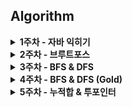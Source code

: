 ## Algorithm 
<details>
<summary>
<b>1주차 - 자바 익히기</b>
</summary>

| 플랫폼 | 레벨 | 문제 | 제목 | 정세희 | 김현창 | 
| :---: | :---: | :---: | :---: | :---: | :---: |
| 백준 | <img src="https://static.solved.ac/tier_small/5.svg" alt="브론즈1" width="20" /> | <a href="http://boj.kr/1032">1032</a> | <a href="/week1/BOJ_1032_브론즈1_명령프롬프트">명령프롬프트 |  ✔ | ✔ |
| 백준 | <img src="https://static.solved.ac/tier_small/4.svg" alt="브론즈2" width="20" /> | <a href="http://boj.kr/1159">1159</a> | <a href="/week1/BOJ_1159_브론즈2_농구경기">농구경기 |  ✔ | ✔ |
| 백준 | <img src="https://static.solved.ac/tier_small/4.svg" alt="브론즈2" width="20" /> | <a href="http://boj.kr/1173">1173</a> | <a href="/week1/BOJ_1173_브론즈2_운동">운동 |  ✔ | ✔ |
| 백준 | <img src="https://static.solved.ac/tier_small/5.svg" alt="브론즈1" width="20" /> | <a href="http://boj.kr/1236">1236</a> | <a href="/week1/BOJ_1236_브론즈1_성지키기">성지키기 |  ✔ | ✔ |
| 백준 | <img src="https://static.solved.ac/tier_small/3.svg" alt="브론즈3" width="20" /> | <a href="http://boj.kr/1267">1267</a> | <a href="/week1/BOJ_1267_브론즈3_핸드폰요금">핸드폰요금 |  ✔ | ✔ |
| 백준 | <img src="https://static.solved.ac/tier_small/5.svg" alt="브론즈1" width="20" /> | <a href="http://boj.kr/1333">1333</a> | <a href="/week1/BOJ_1333_브론즈1_부재중전화">부재중전화 |  ✔ | ✔ |
| 백준 | <img src="https://static.solved.ac/tier_small/4.svg" alt="브론즈2" width="20" /> | <a href="http://boj.kr/1440">1440</a> | <a href="/week1/BOJ_1440_브론즈2_타임머신">타임머신 |  ✔ | ✔ |
| 백준 | <img src="https://static.solved.ac/tier_small/4.svg" alt="브론즈2" width="20" /> | <a href="http://boj.kr/1592">1592</a> | <a href="/week1/BOJ_1592_브론즈2_영식이와친구들">영식이와친구들 |  ✔ | ✔ |
| 백준 | <img src="https://static.solved.ac/tier_small/4.svg" alt="브론즈2" width="20" /> | <a href="http://boj.kr/1668">1668</a> | <a href="/week1/BOJ_1668_브론즈2_트로피진열">트로피진열 |  ✔ | ✔ |
| 백준 | <img src="https://static.solved.ac/tier_small/5.svg" alt="브론즈1" width="20" /> | <a href="http://boj.kr/1672">1672</a> | <a href="/week1/BOJ_1672_브론즈1_DNA해독">DNA해독 |  ✔ | ✔ |
| 백준 | <img src="https://static.solved.ac/tier_small/4.svg" alt="브론즈2" width="20" /> | <a href="http://boj.kr/1871">1871</a> | <a href="/week1/BOJ_1871_브론즈2_좋은자동차번호판">좋은자동차번호판 |  ✔ | ✔ |
| 백준 | <img src="https://static.solved.ac/tier_small/5.svg" alt="브론즈1" width="20" /> | <a href="http://boj.kr/1942">1942</a> | <a href="/week1/BOJ_1942_브론즈1_디지털시계">디지털시계 |  ✔ | ✔ |
| 백준 | <img src="https://static.solved.ac/tier_small/5.svg" alt="브론즈1" width="20" /> | <a href="http://boj.kr/2037">2037</a> | <a href="/week1/BOJ_2037_브론즈1_문자메시지">문자메시지 |  ✔ | ✔ |
| 백준 | <img src="https://static.solved.ac/tier_small/5.svg" alt="브론즈1" width="20" /> | <a href="http://boj.kr/2596">2596</a> | <a href="/week1/BOJ_2596_브론즈1_비밀편지">비밀편지 |  ✔ | ✔ |
| 백준 | <img src="https://static.solved.ac/tier_small/3.svg" alt="브론즈3" width="20" /> | <a href="http://boj.kr/28417">28417</a> | <a href="/week1/BOJ_28417_브론즈3_스케이트보드">스케이트보드 |  ✔ | ✔ |

</details><details>
<summary>
<b>2주차 - 브루트포스</b>
</summary>

| 플랫폼 | 레벨 | 문제 | 제목 | 정세희 | 김현창 | 
| :---: | :---: | :---: | :---: | :---: | :---: |
| 백준 | <img src="https://static.solved.ac/tier_small/8.svg" alt="실버3" width="20" /> | <a href="http://boj.kr/10972">10972</a> | <a href="/week2/BOJ_10972_실버3_다음순열">다음순열 |  ❌ | ✔ |
| 백준 | <img src="https://static.solved.ac/tier_small/8.svg" alt="실버3" width="20" /> | <a href="http://boj.kr/10973">10973</a> | <a href="/week2/BOJ_10973_실버3_이전순열">이전순열 |  ❌ | ✔ |
| 백준 | <img src="https://static.solved.ac/tier_small/9.svg" alt="실버2" width="20" /> | <a href="http://boj.kr/1182">1182</a> | <a href="/week2/BOJ_1182_실버2_부분수열의합">부분수열의합 |  ✔ | ✔ |
| 백준 | <img src="https://static.solved.ac/tier_small/10.svg" alt="실버1" width="20" /> | <a href="http://boj.kr/14889">14889</a> | <a href="/week2/BOJ_14889_실버1_스타트와링크">스타트와링크 |  ✔ | ✔ |
| 백준 | <img src="https://static.solved.ac/tier_small/8.svg" alt="실버3" width="20" /> | <a href="http://boj.kr/15649">15649</a> | <a href="/week2/BOJ_15649_실버3_N과M1">N과M1 |  ✔ | ✔ |
| 백준 | <img src="https://static.solved.ac/tier_small/8.svg" alt="실버3" width="20" /> | <a href="http://boj.kr/15650">15650</a> | <a href="/week2/BOJ_15650_실버3_N과M2">N과M2 |  ✔ | ✔ |
| 백준 | <img src="https://static.solved.ac/tier_small/8.svg" alt="실버3" width="20" /> | <a href="http://boj.kr/15651">15651</a> | <a href="/week2/BOJ_15651_실버3_N과M3">N과M3 |  ✔ | ✔ |
| 백준 | <img src="https://static.solved.ac/tier_small/8.svg" alt="실버3" width="20" /> | <a href="http://boj.kr/15652">15652</a> | <a href="/week2/BOJ_15652_실버3_N과M4">N과M4 |  ✔ | ✔ |
| 백준 | <img src="https://static.solved.ac/tier_small/13.svg" alt="골드3" width="20" /> | <a href="http://boj.kr/16637">16637</a> | <a href="/week2/BOJ_16637_골드3_괄호추가하기">괄호추가하기 |  ❌ | ✔ |
| 백준 | <img src="https://static.solved.ac/tier_small/11.svg" alt="골드5" width="20" /> | <a href="http://boj.kr/18428">18428</a> | <a href="/week2/BOJ_18428_골드5_감시피하기">감시피하기 |  ❌ | ✔ |
| 백준 | <img src="https://static.solved.ac/tier_small/8.svg" alt="실버3" width="20" /> | <a href="http://boj.kr/18429">18429</a> | <a href="/week2/BOJ_18429_실버3_근손실">근손실 |  ✔ | ✔ |
| 백준 | <img src="https://static.solved.ac/tier_small/10.svg" alt="실버1" width="20" /> | <a href="http://boj.kr/20529">20529</a> | <a href="/week2/BOJ_20529_실버1_가장가까운세사람의심리적거리">가장가까운세사람의심리적거리 |  ✔ | ✔ |
| 백준 | <img src="https://static.solved.ac/tier_small/5.svg" alt="브론즈1" width="20" /> | <a href="http://boj.kr/2309">2309</a> | <a href="/week2/BOJ_2309_브론즈1_일곱난쟁이">일곱난쟁이 |  ✔ | ✔ |
| 백준 | <img src="https://static.solved.ac/tier_small/10.svg" alt="실버1" width="20" /> | <a href="http://boj.kr/24954">24954</a> | <a href="/week2/BOJ_24954_실버1_물약구매">물약구매 |  ✔ | ✔ |
| 백준 | <img src="https://static.solved.ac/tier_small/4.svg" alt="브론즈2" width="20" /> | <a href="http://boj.kr/2798">2798</a> | <a href="/week2/BOJ_2798_브론즈2_블랙잭">블랙잭 |  ✔ | ✔ |

</details><details>
<summary>
<b>3주차 - BFS & DFS</b>
</summary>

| 플랫폼 | 레벨 | 문제 | 제목 | 정세희 | 김현창 | 
| :---: | :---: | :---: | :---: | :---: | :---: |
| 백준 | <img src="https://static.solved.ac/tier_small/9.svg" alt="실버2" width="20" /> | <a href="http://boj.kr/1012">1012</a> | <a href="/week3/BOJ_1012_실버2_유기농배추">유기농배추 |  ✔ | ✔ |
| 백준 | <img src="https://static.solved.ac/tier_small/10.svg" alt="실버1" width="20" /> | <a href="http://boj.kr/1189">1189</a> | <a href="/week3/BOJ_1189_실버1_컴백홈">컴백홈 |  ✔ | ✔ |
| 백준 | <img src="https://static.solved.ac/tier_small/9.svg" alt="실버2" width="20" /> | <a href="http://boj.kr/1260">1260</a> | <a href="/week3/BOJ_1260_실버2_DFS와BFS">DFS와BFS |  ✔ | ✔ |
| 백준 | <img src="https://static.solved.ac/tier_small/10.svg" alt="실버1" width="20" /> | <a href="http://boj.kr/1697">1697</a> | <a href="/week3/BOJ_1697_실버1_숨바꼭질">숨바꼭질 |  ✔ | ✔ |
| 백준 | <img src="https://static.solved.ac/tier_small/9.svg" alt="실버2" width="20" /> | <a href="http://boj.kr/18126">18126</a> | <a href="/week3/BOJ_18126_실버2_너구리구구">너구리구구 |  ✔ | ✔ |
| 백준 | <img src="https://static.solved.ac/tier_small/10.svg" alt="실버1" width="20" /> | <a href="http://boj.kr/2178">2178</a> | <a href="/week3/BOJ_2178_실버1_미로탐색">미로탐색 |  ✔ | ✔ |
| 백준 | <img src="https://static.solved.ac/tier_small/9.svg" alt="실버2" width="20" /> | <a href="http://boj.kr/21938">21938</a> | <a href="/week3/BOJ_21938_실버2_영상처리">영상처리 |  ✔ | ✔ |
| 백준 | <img src="https://static.solved.ac/tier_small/10.svg" alt="실버1" width="20" /> | <a href="http://boj.kr/2667">2667</a> | <a href="/week3/BOJ_2667_실버1_단지번호붙이기">단지번호붙이기 |  ✔ | ✔ |
| 백준 | <img src="https://static.solved.ac/tier_small/10.svg" alt="실버1" width="20" /> | <a href="http://boj.kr/3184">3184</a> | <a href="/week3/BOJ_3184_실버1_양">양 |  ✔ | ✔ |
| 백준 | <img src="https://static.solved.ac/tier_small/10.svg" alt="실버1" width="20" /> | <a href="http://boj.kr/5014">5014</a> | <a href="/week3/BOJ_5014_실버1_스타트링크">스타트링크 |  ✔ | ✔ |

</details><details>
<summary>
<b>4주차 - BFS & DFS (Gold)</b>
</summary>

| 플랫폼 | 레벨 | 문제 | 제목 | 정세희 | 김현창 | 
| :---: | :---: | :---: | :---: | :---: | :---: |
| 백준 | <img src="https://static.solved.ac/tier_small/11.svg" alt="골드5" width="20" /> | <a href="http://boj.kr/10026">10026</a> | <a href="/week4/BOJ_10026_골드5_적록색약">적록색약 |  ✔ | ✔ |
| 백준 | <img src="https://static.solved.ac/tier_small/12.svg" alt="골드4" width="20" /> | <a href="http://boj.kr/1261">1261</a> | <a href="/week4/BOJ_1261_골드4_알고스팟">알고스팟 |  ❌ | ✔ |
| 백준 | <img src="https://static.solved.ac/tier_small/12.svg" alt="골드4" width="20" /> | <a href="http://boj.kr/14502">14502</a> | <a href="/week4/BOJ_14502_골드4_연구소">연구소 |  ✔ | ✔ |
| 백준 | <img src="https://static.solved.ac/tier_small/12.svg" alt="골드4" width="20" /> | <a href="http://boj.kr/1987">1987</a> | <a href="/week4/BOJ_1987_골드4_알파벳">알파벳 |  ✔ | ✔ |
| 백준 | <img src="https://static.solved.ac/tier_small/13.svg" alt="골드3" width="20" /> | <a href="http://boj.kr/2206">2206</a> | <a href="/week4/BOJ_2206_골드3_벽부수고이동하기">벽부수고이동하기 |  ✔ | ✔ |

</details><details>
<summary>
<b>5주차 - 누적합 & 투포인터</b>
</summary>

| 플랫폼 | 레벨 | 문제 | 제목 | 정세희 | 김현창 | 
| :---: | :---: | :---: | :---: | :---: | :---: |
| 백준 | <img src="https://static.solved.ac/tier_small/8.svg" alt="실버3" width="20" /> | <a href="http://boj.kr/11659">11659</a> | <a href="/week5/BOJ_11659_실버3_구간합구하기4">구간합구하기4 |  ✔ | ✔ |
| 백준 | <img src="https://static.solved.ac/tier_small/10.svg" alt="실버1" width="20" /> | <a href="http://boj.kr/11660">11660</a> | <a href="/week5/BOJ_11660_실버1_구간합구하기5">구간합구하기5 |  ✔ | ✔ |
| 백준 | <img src="https://static.solved.ac/tier_small/8.svg" alt="실버3" width="20" /> | <a href="http://boj.kr/12847">12847</a> | <a href="/week5/BOJ_12847_실버3_꿀아르바이트">꿀아르바이트 |  ✔ | ✔ |
| 백준 | <img src="https://static.solved.ac/tier_small/10.svg" alt="실버1" width="20" /> | <a href="http://boj.kr/16139">16139</a> | <a href="/week5/BOJ_16139_실버1_인간컴퓨터상호작용">인간컴퓨터상호작용 |  ✔ | ✔ |
| 백준 | <img src="https://static.solved.ac/tier_small/10.svg" alt="실버1" width="20" /> | <a href="http://boj.kr/2531">2531</a> | <a href="/week5/BOJ_2531_실버1_회전초밥">회전초밥 |  ❌ | ✔ |
| 백준 | <img src="https://static.solved.ac/tier_small/8.svg" alt="실버3" width="20" /> | <a href="http://boj.kr/2559">2559</a> | <a href="/week5/BOJ_2559_실버3_수열">수열 |  ❌ | ✔ |
| 백준 | <img src="https://static.solved.ac/tier_small/9.svg" alt="실버2" width="20" /> | <a href="http://boj.kr/25708">25708</a> | <a href="/week5/BOJ_25708_실버2_만남의광장">만남의광장 |  ❌ | ✔ |
| 백준 | <img src="https://static.solved.ac/tier_small/10.svg" alt="실버1" width="20" /> | <a href="http://boj.kr/26091">26091</a> | <a href="/week5/BOJ_26091_실버1_현대모비스소프트웨어아카데미">현대모비스소프트웨어아카데미 |  ❌ | ✔ |
| 백준 | <img src="https://static.solved.ac/tier_small/8.svg" alt="실버3" width="20" /> | <a href="http://boj.kr/3273">3273</a> | <a href="/week5/BOJ_3273_실버3_두수의합">두수의합 |  ❌ | ✔ |

</details>